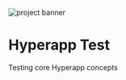 ![project banner](https://project-banner.phamn23.repl.co/?title=Hyperapp%20Test&description=Testing%20core%20Hyperapp%20concepts)

# Hyperapp Test
Testing core Hyperapp concepts